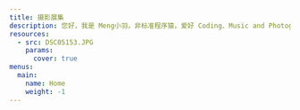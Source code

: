 ```yaml
---
title: 摄影展集
description: 您好，我是 Meng小羽，非标准程序猿，爱好 Coding、Music and Photography。
resources:
  - src: DSC05153.JPG
    params:
      cover: true 
menus:
  main:
    name: Home
    weight: -1
---
```


